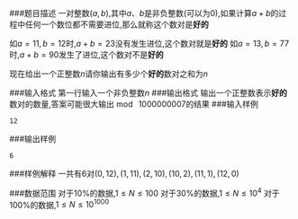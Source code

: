 ###题目描述
一对整数$(a,b)$,其中$a$、$b$是非负整数(可以为$0$),如果计算$a+b$的过程中任何一个数位都不需要进位,那么就称这个数对是**好的**

如$a=11,b=12$时,$a+b=23$没有发生进位,这个数对就是**好的**
如$a=13,b=77$时,$a+b=90$发生了进位,这个数对不是**好的**

现在给出一个正整数$n$请你输出有多少个**好的**数对之和为$n$

###输入格式
第一行输入一个非负整数$n$
###输出格式
输出一个正整数表示**好的**数对的数量,答案可能很大输出$\bmod~1000000007$的结果
###输入样例
```
12
```
###输出样例
```
6
```
###样例解释
一共有$6$对$(0,12),(1,11),(2,10),(10,2),(11,1),(12,0)$

###数据范围
对于$10\%$的数据,$1 \leq N\leq 100$
对于$30\%$的数据,$1 \leq N\leq 10^4$
对于$100\%$的数据,$1 \leq N\leq 10^{1000}$